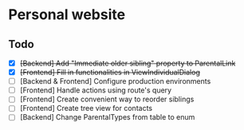 # Personal website

## Todo

- [x] ~~[Backend] Add "Immediate older sibling" property to ParentalLink~~
- [x] ~~[Frontend] Fill in functionalities in ViewIndividualDialog~~
- [ ] [Backend & Frontend] Configure production environments
- [ ] [Frontend] Handle actions using route's query
- [ ] [Frontend] Create convenient way to reorder siblings
- [ ] [Frontend] Create tree view for contacts
- [ ] [Backend] Change ParentalTypes from table to enum
